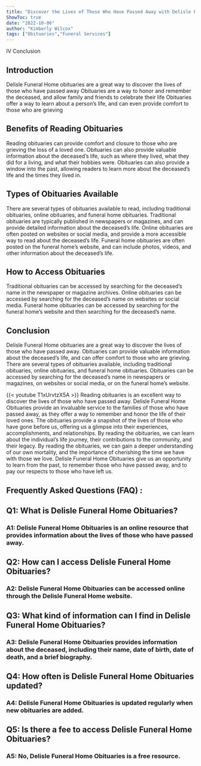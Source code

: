 ```yaml
---
title: "Discover the Lives of Those Who Have Passed Away with Delisle Funeral Home Obituaries!"
ShowToc: true 
date: "2022-10-06"
author: "Kimberly Wilcox" 
tags: ["Obituaries","Funeral Services"]
---
```

IV Conclusion

## Introduction 

Delisle Funeral Home obituaries are a great way to discover the lives of those who have passed away Obituaries are a way to honor and remember the deceased, and allow family and friends to celebrate their life Obituaries offer a way to learn about a person’s life, and can even provide comfort to those who are grieving 

## Benefits of Reading Obituaries 

Reading obituaries can provide comfort and closure to those who are grieving the loss of a loved one. Obituaries can also provide valuable information about the deceased’s life, such as where they lived, what they did for a living, and what their hobbies were. Obituaries can also provide a window into the past, allowing readers to learn more about the deceased’s life and the times they lived in. 

## Types of Obituaries Available 

There are several types of obituaries available to read, including traditional obituaries, online obituaries, and funeral home obituaries. Traditional obituaries are typically published in newspapers or magazines, and can provide detailed information about the deceased’s life. Online obituaries are often posted on websites or social media, and provide a more accessible way to read about the deceased’s life. Funeral home obituaries are often posted on the funeral home’s website, and can include photos, videos, and other information about the deceased’s life. 

## How to Access Obituaries 

Traditional obituaries can be accessed by searching for the deceased’s name in the newspaper or magazine archives. Online obituaries can be accessed by searching for the deceased’s name on websites or social media. Funeral home obituaries can be accessed by searching for the funeral home’s website and then searching for the deceased’s name. 

## Conclusion 

Delisle Funeral Home obituaries are a great way to discover the lives of those who have passed away. Obituaries can provide valuable information about the deceased’s life, and can offer comfort to those who are grieving. There are several types of obituaries available, including traditional obituaries, online obituaries, and funeral home obituaries. Obituaries can be accessed by searching for the deceased’s name in newspapers or magazines, on websites or social media, or on the funeral home’s website.

{{< youtube T1xUrvtzX5A >}} 
Reading obituaries is an excellent way to discover the lives of those who have passed away. Delisle Funeral Home Obituaries provide an invaluable service to the families of those who have passed away, as they offer a way to remember and honor the life of their loved ones. The obituaries provide a snapshot of the lives of those who have gone before us, offering us a glimpse into their experiences, accomplishments, and relationships. By reading the obituaries, we can learn about the individual’s life journey, their contributions to the community, and their legacy. By reading the obituaries, we can gain a deeper understanding of our own mortality, and the importance of cherishing the time we have with those we love. Delisle Funeral Home Obituaries give us an opportunity to learn from the past, to remember those who have passed away, and to pay our respects to those who have left us.

## Frequently Asked Questions (FAQ) :
<h2>Q1: What is Delisle Funeral Home Obituaries?</h2>

<h3>A1: Delisle Funeral Home Obituaries is an online resource that provides information about the lives of those who have passed away.</h3>

<h2>Q2: How can I access Delisle Funeral Home Obituaries?</h2>

<h3>A2: Delisle Funeral Home Obituaries can be accessed online through the Delisle Funeral Home website.</h3>

<h2>Q3: What kind of information can I find in Delisle Funeral Home Obituaries?</h2>

<h3>A3: Delisle Funeral Home Obituaries provides information about the deceased, including their name, date of birth, date of death, and a brief biography.</h3>

<h2>Q4: How often is Delisle Funeral Home Obituaries updated?</h2>

<h3>A4: Delisle Funeral Home Obituaries is updated regularly when new obituaries are added.</h3>

<h2>Q5: Is there a fee to access Delisle Funeral Home Obituaries?</h2>

<h3>A5: No, Delisle Funeral Home Obituaries is a free resource.</h3>



